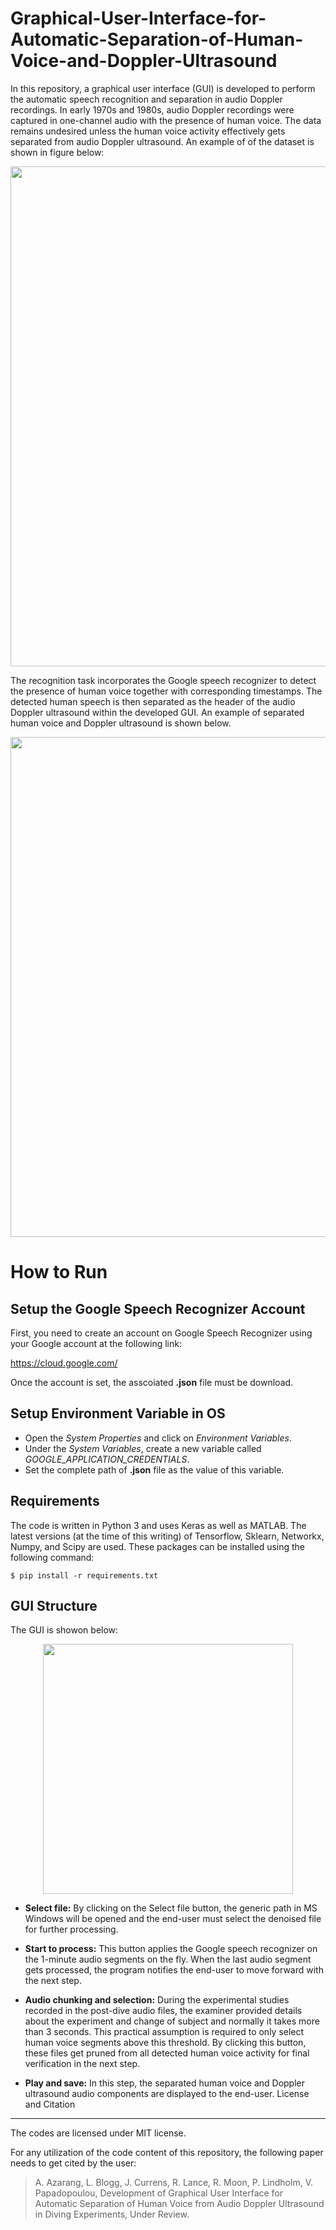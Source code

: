 # Graphical-User-Interface-for-Automatic-Separation-of-Human-Voice-and-Doppler-Ultrasound

In this repository, a graphical user interface (GUI) is developed to perform the automatic speech recognition and separation in audio Doppler recordings. In early 1970s and 1980s, audio Doppler recordings were captured in one-channel audio with the presence of human voice. The data remains undesired unless the human voice activity effectively gets separated from audio Doppler ultrasound. An example of of the dataset is shown in figure below:

<p align="center">
<img src="https://user-images.githubusercontent.com/48659018/145866335-352613e3-eb48-4004-8205-058d1375613c.png" width="800" align="center">
</p>

The recognition task incorporates the Google speech recognizer to detect the presence of human voice together with corresponding timestamps. The detected human speech is then separated as the header of the audio Doppler ultrasound within the developed GUI. An example of separated human voice and Doppler ultrasound is shown below. 

<p align="center">
<img src="https://user-images.githubusercontent.com/48659018/145867188-82d8c71f-dd1e-4f0c-8643-647dbc5bdfbf.png" width="800" align="center">
</p>

# How to Run

## Setup the Google Speech Recognizer Account
First, you need to create an account on Google Speech Recognizer using your Google account at the following link: 

https://cloud.google.com/

Once the account is set, the asscoiated **.json** file must be download. 

## Setup Environment Variable in OS

- Open the _System Properties_ and click on _Environment Variables_.
- Under the _System Variables_, create a new variable called _GOOGLE_APPLICATION_CREDENTIALS_.
- Set the complete path of **.json** file as the value of this variable.

Requirements
------------

The code is written in Python 3 and uses Keras as well as MATLAB. The latest versions (at the time of this writing) of Tensorflow, Sklearn, Networkx, Numpy, and Scipy are used. These packages can be installed using the following command:
    
    $ pip install -r requirements.txt

## GUI Structure

The GUI is showon below:

<p align="center">
<img src="https://user-images.githubusercontent.com/48659018/145888683-fe2d3cba-1868-49c2-ac61-9568c72823a0.png" width="400" align="center">
</p>

- **Select file:**
By clicking on the Select file button, the generic path in MS Windows will be opened and the end-user must select the denoised file for further processing.

- **Start to process:**
This button applies the Google speech recognizer on the 1-minute audio segments on the fly. When the last audio segment gets processed, the program notifies the end-user to move forward with the next step.

- **Audio chunking and selection:**
During the experimental studies recorded in the post-dive audio files, the examiner provided details about the experiment and change of subject and normally it takes more than 3 seconds. This practical assumption is required to only select human voice segments above this threshold. By clicking this button, these files get pruned from all detected human voice activity for final verification in the next step. 
- **Play and save:**
In this step, the separated human voice and Doppler ultrasound audio components are displayed to the end-user.
License and Citation
---------
The codes are licensed under MIT license. 

For any utilization of the code content of this repository, the following paper needs to get cited by the user:

> A. Azarang, L. Blogg, J. Currens, R. Lance, R. Moon, P. Lindholm, V. Papadopoulou, Development of Graphical User Interface for Automatic Separation of Human Voice from Audio Doppler Ultrasound in Diving Experiments, Under Review.
